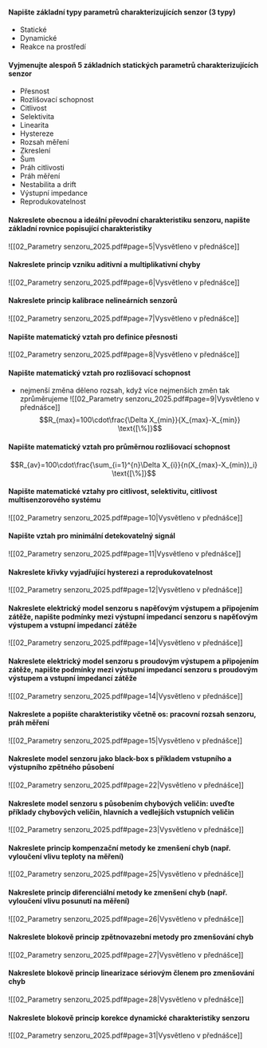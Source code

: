 #### Napište základní typy parametrů charakterizujících senzor (3 typy)
- Statické
- Dynamické
- Reakce na prostředí
#### Vyjmenujte alespoň 5 základních statických parametrů charakterizujících senzor
- Přesnost
- Rozlišovací schopnost
- Citlivost
- Selektivita
- Linearita
- Hystereze
- Rozsah měření
- Zkreslení
- Šum
- Práh citlivosti
- Práh měření
- Nestabilita a drift
- Výstupní impedance
- Reprodukovatelnost
#### Nakreslete obecnou a ideální převodní charakteristiku senzoru, napište základní rovnice popisující charakteristiky
![[02_Parametry senzoru_2025.pdf#page=5|Vysvětleno v přednášce]]
#### Nakreslete princip vzniku aditivní a multiplikativní chyby
![[02_Parametry senzoru_2025.pdf#page=6|Vysvětleno v přednášce]]
#### Nakreslete princip kalibrace nelineárních senzorů
![[02_Parametry senzoru_2025.pdf#page=7|Vysvětleno v přednášce]]
#### Napište matematický vztah pro definice přesnosti
![[02_Parametry senzoru_2025.pdf#page=8|Vysvětleno v přednášce]]
#### Napište matematický vztah pro rozlišovací schopnost
- nejmenší změna děleno rozsah, když více nejmenších změn tak zprůměrujeme
![[02_Parametry senzoru_2025.pdf#page=9|Vysvětleno v přednášce]]
$$R_{max}=100\cdot\frac{\Delta X_{min}}{X_{max}-X_{min}} \text{[\%]}$$
#### Napište matematický vztah pro průměrnou rozlišovací schopnost
$$R_{av}=100\cdot\frac{\sum_{i=1}^{n}\Delta X_{i}}{n(X_{max}-X_{min})_i} \text{[\%]}$$
#### Napište matematické vztahy pro citlivost, selektivitu, citlivost multisenzorového systému
![[02_Parametry senzoru_2025.pdf#page=10|Vysvětleno v přednášce]]
#### Napište vztah pro minimální detekovatelný signál
![[02_Parametry senzoru_2025.pdf#page=11|Vysvětleno v přednášce]]
#### Nakreslete křivky vyjadřující hysterezi a reprodukovatelnost
![[02_Parametry senzoru_2025.pdf#page=12|Vysvětleno v přednášce]]
#### Nakreslete elektrický model senzoru s napěťovým výstupem a připojením zátěže, napište podmínky mezi výstupní impedancí senzoru s napěťovým výstupem a vstupní impedancí zátěže
![[02_Parametry senzoru_2025.pdf#page=14|Vysvětleno v přednášce]]
#### Nakreslete elektrický model senzoru s proudovým výstupem a připojením zátěže, napište podmínky mezi výstupní impedancí senzoru s proudovým výstupem a vstupní impedancí zátěže
![[02_Parametry senzoru_2025.pdf#page=14|Vysvětleno v přednášce]]
#### Nakreslete a popište charakteristiky včetně os: pracovní rozsah senzoru, práh měření
![[02_Parametry senzoru_2025.pdf#page=15|Vysvětleno v přednášce]]
#### Nakreslete model senzoru jako black-box s příkladem vstupního a výstupního zpětného působení
![[02_Parametry senzoru_2025.pdf#page=22|Vysvětleno v přednášce]]
#### Nakreslete model senzoru s působením chybových veličin: uveďte příklady chybových veličin, hlavních a vedlejších vstupních veličin
![[02_Parametry senzoru_2025.pdf#page=23|Vysvětleno v přednášce]]
#### Nakreslete princip kompenzační metody ke zmenšení chyb (např. vyloučení vlivu teploty na měření)
![[02_Parametry senzoru_2025.pdf#page=25|Vysvětleno v přednášce]]
#### Nakreslete princip diferenciální metody ke zmenšení chyb (např. vyloučení vlivu posunutí na měření)
![[02_Parametry senzoru_2025.pdf#page=26|Vysvětleno v přednášce]]
#### Nakreslete blokově princip zpětnovazební metody pro zmenšování chyb
![[02_Parametry senzoru_2025.pdf#page=27|Vysvětleno v přednášce]]
#### Nakreslete blokově princip linearizace sériovým členem pro zmenšování chyb
![[02_Parametry senzoru_2025.pdf#page=28|Vysvětleno v přednášce]]
#### Nakreslete blokově princip korekce dynamické charakteristiky senzoru
![[02_Parametry senzoru_2025.pdf#page=31|Vysvětleno v přednášce]]
